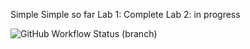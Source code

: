 Simple Simple so far
Lab 1: Complete
Lab 2: in progress

![GitHub Workflow Status (branch)](https://img.shields.io/github/actions/workflow/status/MutanAc/sem/main.yml?branch=master)
